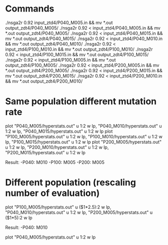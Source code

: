 # Commands
./nsga2r 0.92 input_ztd4/P040_M005.in && mv *.out output_zdt4/P040_M005/
./nsga2r 0.92 < input_ztd4/P040_M005.in && mv *.out output_zdt4/P040_M005/
./nsga2r 0.92 < input_ztd4/P040_M015.in && mv *.out output_zdt4/P040_M015/
./nsga2r 0.92 < input_ztd4/P040_M010.in && mv *.out output_zdt4/P040_M010/
./nsga2r 0.92 < input_ztd4/P100_M010.in && mv *.out output_zdt4/P100_M010/
./nsga2r 0.92 < input_ztd4/P100_M015.in && mv *.out output_zdt4/P100_M015/
./nsga2r 0.92 < input_ztd4/P100_M005.in && mv *.out output_zdt4/P100_M005/
./nsga2r 0.92 < input_ztd4/P200_M005.in && mv *.out output_zdt4/P200_M005/
./nsga2r 0.92 < input_ztd4/P200_M015.in && mv *.out output_zdt4/P200_M015/
./nsga2r 0.92 < input_ztd4/P200_M010.in && mv *.out output_zdt4/P200_M010/
# Same population different mutation rate
plot "P040_M005/hyperstats.out" u 1:2 w lp, "P040_M010/hyperstats.out" u 1:2 w lp, "P040_M015/hyperstats.out" u 1:2 w lp
plot "P100_M005/hyperstats.out" u 1:2 w lp, "P100_M010/hyperstats.out" u 1:2 w lp, "P100_M015/hyperstats.out" u 1:2 w lp
plot "P200_M005/hyperstats.out" u 1:2 w lp, "P200_M010/hyperstats.out" u 1:2 w lp, "P200_M015/hyperstats.out" u 1:2 w lp

Result:
-P040: M010
-P100: M005
-P200: M005

# Different population (rescaling number of evaluation)
plot "P100_M005/hyperstats.out" u ($1*2.5):2 w lp, "P040_M010/hyperstats.out" u 1:2 w lp, "P200_M005/hyperstats.out" u ($1*5):2 w lp

Result:
-P040: M010

plot "P040_M005/hyperstats.out" u 1:2 w lp